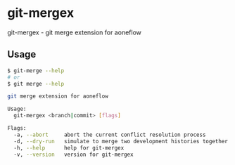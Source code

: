 # git-mergex

git-mergex - git merge extension for aoneflow

## Usage

```bash
$ git-merge --help
# or
$ git merge --help

git merge extension for aoneflow

Usage:
  git-mergex <branch|commit> [flags]

Flags:
  -a, --abort     abort the current conflict resolution process
  -d, --dry-run   simulate to merge two development histories together
  -h, --help      help for git-mergex
  -v, --version   version for git-mergex
```
